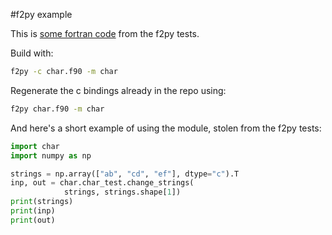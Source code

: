 #f2py example

This is [some fortran code](https://github.com/numpy/numpy/blob/f8585390699704d820ceeca2ab0f8c96c500022e/numpy/f2py/tests/src/string/char.f90#L4) from the f2py tests.

Build with:

```bash
f2py -c char.f90 -m char
```

Regenerate the c bindings already in the repo using:

```bash
f2py char.f90 -m char
```

And here's a short example of using the module, stolen from the f2py tests:

```python
import char
import numpy as np

strings = np.array(["ab", "cd", "ef"], dtype="c").T
inp, out = char.char_test.change_strings(
            strings, strings.shape[1])
print(strings)
print(inp)
print(out)
```
